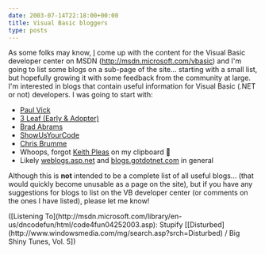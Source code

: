 ```yaml
---
date: 2003-07-14T22:18:00+00:00
title: Visual Basic bloggers
type: posts
---
```

As some folks may know, [I](http://msdn.microsoft.com/vbasic/letters) come up with the content for the Visual Basic developer center on MSDN (<http://msdn.microsoft.com/vbasic>) and I'm going to list some blogs on a sub-page of the site... starting with a small list, but hopefully growing it with some feedback from the community at large. I'm interested in blogs that contain useful information for Visual Basic (.NET or not) developers. I was going to start with:

  * [Paul Vick](http://www.panopticoncentral.net)
  * [3 Leaf (Early & Adopter)](http://radio.weblogs.com/0117167/)
  * [Brad Abrams](http://blogs.gotdotnet.com/BradA/)
  * [ShowUsYourCode](http://weblogs.asp.net/dneimke/)
  * [Chris Brumme](http://blogs.gotdotnet.com/cbrumme/)
  * Whoops, forgot [Keith Pleas](http://weblogs.asp.net/kpleas/) on my clipboard 🙂
  * Likely [weblogs.asp.net](http://weblogs.asp.net) and [blogs.gotdotnet.com](http://blogs.gotdotnet.com) in general

Although this is **not** intended to be a complete list of all useful blogs... (that would quickly become unusable as a page on the site), but if you have any suggestions for blogs to list on the VB developer center (or comments on the ones I have listed), please let me know!

<div class="media">
  ([Listening To](http://msdn.microsoft.com/library/en-us/dncodefun/html/code4fun04252003.asp): Stupify [[Disturbed](http://www.windowsmedia.com/mg/search.asp?srch=Disturbed) / Big Shiny Tunes, Vol. 5])
</div>
